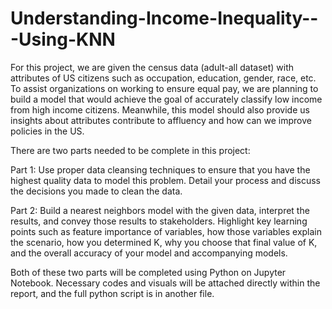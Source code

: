 # Understanding-Income-Inequality---Using-KNN

For this project, we are given the census data (adult-all dataset) with attributes of US citizens such as occupation, education, gender, race, etc. To assist organizations on working to ensure equal pay, we are planning to build a model that would achieve the goal of accurately classify low income from high income citizens. Meanwhile, this model should also provide us insights about attributes contribute to affluency and how can we improve policies in the US.

There are two parts needed to be complete in this project:

Part 1:
Use proper data cleansing techniques to ensure that you have the highest quality data to model this problem. Detail your process and discuss the decisions you made to clean the data.

Part 2:
Build a nearest neighbors model with the given data, interpret the results, and convey those results to stakeholders. Highlight key learning points such as feature importance of variables, how those variables explain the scenario, how you determined K, why you choose that final value of K, and the overall accuracy of your model and accompanying models.

Both of these two parts will be completed using Python on Jupyter Notebook. Necessary codes and visuals will be attached directly within the report, and the full python script is in another file.
